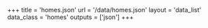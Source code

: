 +++
title = 'homes.json'
url = '/data/homes.json'
layout = 'data_list'
data_class = 'homes'
outputs = ['json']
+++